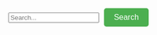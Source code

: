 <!DOCTYPE html>
<html lang="en">
<head>
  <meta charset="UTF-8">
  <meta name="viewport" content="width=device-width, initial-scale=1.0">
  <title>Search Button Example</title>
  <style>
    /* Styling the search bar */
    .search-container {
      display: flex;
      justify-content: center;
      align-items: center;
      margin-top: 50px;
    }

    .search-box {
      width: 300px;
      padding: 10px;
      border: 2px solid #ccc;
      border-radius: 5px;
      font-size: 16px;
    }

    .search-button {
      padding: 10px 20px;
      margin-left: 10px;
      background-color: #4CAF50;
      color: white;
      border: none;
      border-radius: 5px;
      cursor: pointer;
      font-size: 16px;
    }

    .search-button:hover {
      background-color: #45a049;
    }
  </style>
</head>
<body>
  <div class="search-container">
    <input type="text" class="search-box" placeholder="Search...">
    <button class="search-button">Search</button>
  </div>
</body>
</html>

